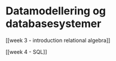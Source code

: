# Datamodellering og databasesystemer

[[week 3 - introduction relational algebra]]

[[week 4 - SQL]]
